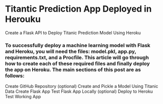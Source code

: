 # Titantic Prediction App Deployed in Herouku 
Create a Flask API to Deploy Titanic Prediction Model Using Heroku

### To successfully deploy a machine learning model with Flask and Heroku, you will need the files: model.pkl, app.py, requirements.txt, and a Procfile. This article will go through how to create each of these required files and finally deploy the app on Heroku. The main sections of this post are as follows:
Create GitHub Repository (optional)
Create and Pickle a Model Using Titanic Data
Create Flask App
Test Flask App Locally (optional)
Deploy to Heroku
Test Working App

